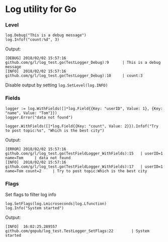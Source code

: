 # Log utility for Go
### Level  
``` 
log.Debug("This is a debug message")
log.Infof("count:%d", 3)
```
Output:
```
[DEBUG] 2018/02/02 15:57:16 github.com/g/l/log_test.go(TestLogger_Debug):9      | This is a debug message
[INFO]  2018/02/02 15:57:16 github.com/g/l/log_test.go(TestLogger_Debug):10     | count:3
```
Disable output by setting `log.SetLevel(log.INFO)`
### Fields
``` 
logger := log.WithFields([]*log.Field{{Key: "userID", Value: 1}, {Key: "name", Value: "Tom"}})
logger.Error("data not found")

logger.WithFields([]*log.Field{{Key: "count", Value: 2}}).Infof("Try to post topic:%s", "Which is the best city")
```
Output:
``` 
[ERROR] 2018/02/02 15:57:16 github.com/g/l/log_test.go(TestFieldLogger_WithFields):15   | userID=1 name=Tom     | data not found
[INFO]  2018/02/02 15:57:16 github.com/g/l/log_test.go(TestFieldLogger_WithFields):17   | userID=1 name=Tom count=2     | Try to post topic:Which is the best city
```

### Flags
Set flags to filter log info
``` 
log.SetFlags(log.Lmicroseconds|log.Lfunction)
log.Info("System started")
```
Output:
``` 
[INFO]  16:02:25.289557 github.com/gopub/log_test.TestLogger_SetFlags:22        | System started
```